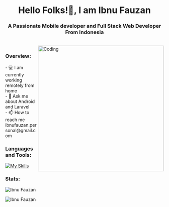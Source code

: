 <!-- title -->
<h1 align="center">Hello Folks!👋, I am Ibnu Fauzan </h1>
<h3 align="center">A Passionate Mobile developer and Full Stack Web Developer From Indonesia</h3>

<!-- body -->
<br>
<img align="right" alt ="Coding" width="400" src="https://i.pinimg.com/originals/2a/53/65/2a53651a35816f499270d8275fd5318f.gif">
<h3 align="left">Overview:</h3>
- 💻 I am currently working remotely from home <br>
- 🌱 Ask me about Android and Laravel <br>
- 📫 How to reach me ibnufauzan.personal@gmail.com  

<br>

<h3 align="left">Languages and Tools:</h3>

[![My Skills](https://skillicons.dev/icons?i=androidstudio,gradle,flutter,dart,kotlin,laravel,php,mysql,git,github&theme=dark&perline=5)](https://skillicons.dev)
<br>

<h3 align="left">Stats:</h3>
<p><img align="center" src="https://github-readme-stats.vercel.app/api?username=ibnufauzn&show_icons=true&locale=en&theme=dark" alt="Ibnu Fauzan" /></p>
<p><img align="center" src="https://github-readme-streak-stats.herokuapp.com/?user=ibnufauzn&theme=dark" alt="Ibnu Fauzan" /></p>
